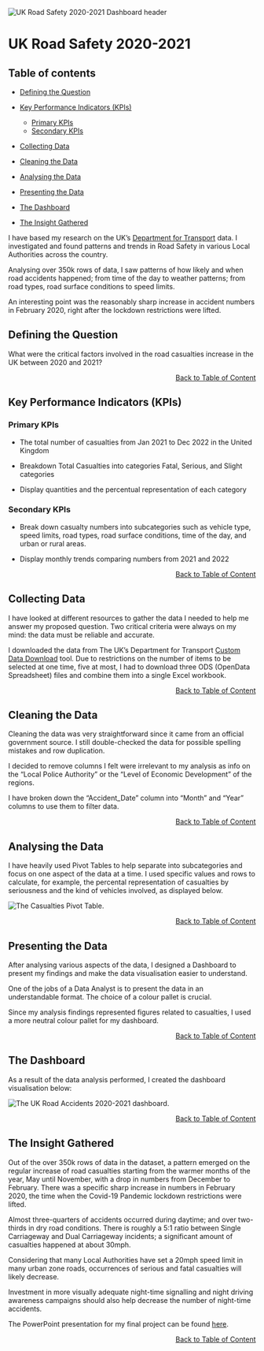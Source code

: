 ![UK Road Safety 2020-2021 Dashboard header](./images/UK_Road_Safety_2020_2021_Dashboard_image.avif)

# UK Road Safety 2020-2021

## Table of contents <a id='table-of-content'></a>

* [Defining the Question](#defining_the_question)
* [Key Performance Indicators (KPIs)](#kpis)

    * [Primary KPIs](#primary-kpis)
    * [Secondary KPIs](#secondary-kpis)

* [Collecting Data](#collecting-data)
* [Cleaning the Data](#cleaning-data)
* [Analysing the Data](#analysing-data)
* [Presenting the Data](#presenting-data)
* [The Dashboard](#the-dashboard)
* [The Insight Gathered](#insight-gathered)

I have based my research on the UK’s [Department for Transport](https://www.gov.uk/government/organisations/department-for-transport) data. I investigated and found patterns and trends in Road Safety in various Local Authorities across the country.

Analysing over 350k rows of data, I saw patterns of how likely and when road accidents happened; from time of the day to weather patterns; from road types, road surface conditions to speed limits.

An interesting point was the reasonably sharp increase in accident numbers in February 2020, right after the lockdown restrictions were lifted.

## Defining the Question <a id="defining_the_question"></a>

What were the critical factors involved in the road casualties increase in the UK between 2020 and 2021?

<span><div style="text-align: right">[Back to Table of Content](#table-of-content)</div></span>

## Key Performance Indicators (KPIs) <a id="kpis"></a>

### Primary KPIs <a id="primary-kpis"></a>

* The total number of casualties from Jan 2021 to Dec 2022 in the United Kingdom
    
* Breakdown Total Casualties into categories Fatal, Serious, and Slight categories
    
* Display quantities and the percentual representation of each category
    

### Secondary KPIs <a id="secondary-kpis"></a>

* Break down casualty numbers into subcategories such as vehicle type, speed limits, road types, road surface conditions, time of the day, and urban or rural areas.
    
* Display monthly trends comparing numbers from 2021 and 2022
    
<span><div style="text-align: right">[Back to Table of Content](#table-of-content)</div></span>

## Collecting Data <a id="collecting-data"></a>

I have looked at different resources to gather the data I needed to help me answer my proposed question. Two critical criteria were always on my mind: the data must be reliable and accurate.

I downloaded the data from The UK’s Department for Transport [Custom Data Download](https://roadtraffic.dft.gov.uk/custom-downloads/road-accidents) tool. Due to restrictions on the number of items to be selected at one time, five at most, I had to download three ODS (OpenData Spreadsheet) files and combine them into a single Excel workbook.

<span><div style="text-align: right">[Back to Table of Content](#table-of-content)</div></span>

## Cleaning the Data <a id="cleaning-data"></a>

Cleaning the data was very straightforward since it came from an official government source. I still double-checked the data for possible spelling mistakes and row duplication.

I decided to remove columns I felt were irrelevant to my analysis as info on the “Local Police Authority” or the “Level of Economic Development” of the regions.

I have broken down the “Accident\_Date” column into “Month” and “Year” columns to use them to filter data.

<span><div style="text-align: right">[Back to Table of Content](#table-of-content)</div></span>

## Analysing the Data <a id="analysing-data"></a>

I have heavily used Pivot Tables to help separate into subcategories and focus on one aspect of the data at a time. I used specific values and rows to calculate, for example, the percental representation of casualties by seriousness and the kind of vehicles involved, as displayed below.

![The Casualties Pivot Table.](https://cdn.hashnode.com/res/hashnode/image/upload/v1688547140091/e7b7f60b-0f6d-4221-aa6d-5b468f5eab9b.png)

<span><div style="text-align: right">[Back to Table of Content](#table-of-content)</div></span>

## Presenting the Data <a id="presenting-data"></a>

After analysing various aspects of the data, I designed a Dashboard to present my findings and make the data visualisation easier to understand.

One of the jobs of a Data Analyst is to present the data in an understandable format. The choice of a colour pallet is crucial.

Since my analysis findings represented figures related to casualties, I used a more neutral colour pallet for my dashboard.

<span><div style="text-align: right">[Back to Table of Content](#table-of-content)</div></span>

## The Dashboard <a id="the-dashboard"></a>

As a result of the data analysis performed, I created the dashboard visualisation below:

![The UK Road Accidents 2020-2021 dashboard.](https://cdn.hashnode.com/res/hashnode/image/upload/v1688548336067/c60a9cd6-407f-4436-b1e4-c2c9401d9156.png)

<span><div style="text-align: right">[Back to Table of Content](#table-of-content)</div></span>

## The Insight Gathered <a id="insight-gathered"></a>

Out of the over 350k rows of data in the dataset, a pattern emerged on the regular increase of road casualties starting from the warmer months of the year, May until November, with a drop in numbers from December to February. There was a specific sharp increase in numbers in February 2020, the time when the Covid-19 Pandemic lockdown restrictions were lifted.

Almost three-quarters of accidents occurred during daytime; and over two-thirds in dry road conditions. There is roughly a 5:1 ratio between Single Carriageway and Dual Carriageway incidents; a significant amount of casualties happened at about 30mph.

Considering that many Local Authorities have set a 20mph speed limit in many urban zone roads, occurrences of serious and fatal casualties will likely decrease.

Investment in more visually adequate night-time signalling and night driving awareness campaigns should also help decrease the number of night-time accidents.

The PowerPoint presentation for my final project can be found [here](https://1drv.ms/p/s!As9oNiNexYW1jjpFTG-PTLJf4o0T?e=tt7BGB).

<span><div style="text-align: right">[Back to Table of Content](#table-of-content)</div></span>
